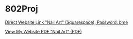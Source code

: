 # 802Proj

[Direct Website Link "Nail Art" (Squarespace); Password: bme](https://synthesizer-parsnip-hznp.squarespace.com/)

[View My Website PDF "Nail Art" (PDF)](https://github.com/ccfstavros/802Proj/blob/aba5061e82cb38eccf3bb95628797eafa003dd5c/Website%20Screenshots.pdf)
